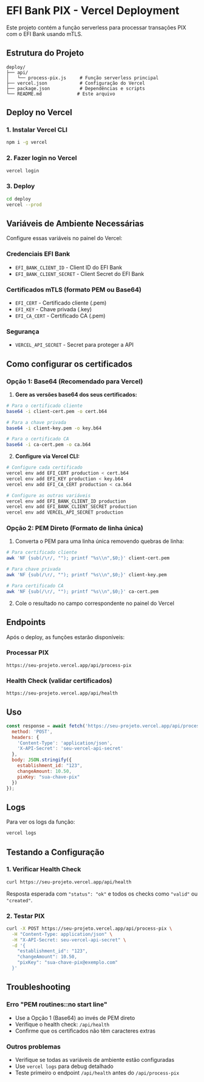 # EFI Bank PIX - Vercel Deployment

Este projeto contém a função serverless para processar transações PIX com o EFI Bank usando mTLS.

## Estrutura do Projeto

```
deploy/
├── api/
│   └── process-pix.js     # Função serverless principal
├── vercel.json            # Configuração do Vercel
├── package.json           # Dependências e scripts
└── README.md             # Este arquivo
```

## Deploy no Vercel

### 1. Instalar Vercel CLI
```bash
npm i -g vercel
```

### 2. Fazer login no Vercel
```bash
vercel login
```

### 3. Deploy
```bash
cd deploy
vercel --prod
```

## Variáveis de Ambiente Necessárias

Configure essas variáveis no painel do Vercel:

### Credenciais EFI Bank
- `EFI_BANK_CLIENT_ID` - Client ID do EFI Bank
- `EFI_BANK_CLIENT_SECRET` - Client Secret do EFI Bank

### Certificados mTLS (formato PEM ou Base64)
- `EFI_CERT` - Certificado cliente (.pem)
- `EFI_KEY` - Chave privada (.key)
- `EFI_CA_CERT` - Certificado CA (.pem)

### Segurança
- `VERCEL_API_SECRET` - Secret para proteger a API

## Como configurar os certificados

### Opção 1: Base64 (Recomendado para Vercel)

1. **Gere as versões base64 dos seus certificados:**
```bash
# Para o certificado cliente
base64 -i client-cert.pem -o cert.b64

# Para a chave privada  
base64 -i client-key.pem -o key.b64

# Para o certificado CA
base64 -i ca-cert.pem -o ca.b64
```

2. **Configure via Vercel CLI:**
```bash
# Configure cada certificado
vercel env add EFI_CERT production < cert.b64
vercel env add EFI_KEY production < key.b64  
vercel env add EFI_CA_CERT production < ca.b64

# Configure as outras variáveis
vercel env add EFI_BANK_CLIENT_ID production
vercel env add EFI_BANK_CLIENT_SECRET production
vercel env add VERCEL_API_SECRET production
```

### Opção 2: PEM Direto (Formato de linha única)

1. Converta o PEM para uma linha única removendo quebras de linha:
```bash
# Para certificado cliente
awk 'NF {sub(/\r/, ""); printf "%s\\n",$0;}' client-cert.pem

# Para chave privada
awk 'NF {sub(/\r/, ""); printf "%s\\n",$0;}' client-key.pem

# Para certificado CA
awk 'NF {sub(/\r/, ""); printf "%s\\n",$0;}' ca-cert.pem
```

2. Cole o resultado no campo correspondente no painel do Vercel

## Endpoints

Após o deploy, as funções estarão disponíveis:

### Processar PIX
```
https://seu-projeto.vercel.app/api/process-pix
```

### Health Check (validar certificados)
```
https://seu-projeto.vercel.app/api/health
```

## Uso

```javascript
const response = await fetch('https://seu-projeto.vercel.app/api/process-pix', {
  method: 'POST',
  headers: {
    'Content-Type': 'application/json',
    'X-API-Secret': 'seu-vercel-api-secret'
  },
  body: JSON.stringify({
    establishment_id: "123",
    changeAmount: 10.50,
    pixKey: "sua-chave-pix"
  })
});
```

## Logs

Para ver os logs da função:
```bash
vercel logs
```

## Testando a Configuração

### 1. Verificar Health Check
```bash
curl https://seu-projeto.vercel.app/api/health
```

Resposta esperada com `"status": "ok"` e todos os checks como `"valid"` ou `"created"`.

### 2. Testar PIX
```bash
curl -X POST https://seu-projeto.vercel.app/api/process-pix \
  -H "Content-Type: application/json" \
  -H "X-API-Secret: seu-vercel-api-secret" \
  -d '{
    "establishment_id": "123",
    "changeAmount": 10.50,
    "pixKey": "sua-chave-pix@exemplo.com"
  }'
```

## Troubleshooting

### Erro "PEM routines::no start line"
- Use a Opção 1 (Base64) ao invés de PEM direto
- Verifique o health check: `/api/health`
- Confirme que os certificados não têm caracteres extras

### Outros problemas
- Verifique se todas as variáveis de ambiente estão configuradas
- Use `vercel logs` para debug detalhado
- Teste primeiro o endpoint `/api/health` antes do `/api/process-pix`